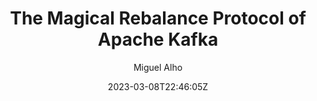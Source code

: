 ---
title: "The Magical Rebalance Protocol of Apache Kafka"
date: 2023-03-08T22:46:05Z
author: Miguel Alho
url: /bookmark-magical-rebalance-protocol-of-apache-kafka/

video:
  source: youtube
  id: MmLezWRI3Ys
  link: https://www.youtube.com/embed/MmLezWRI3Ys
  context:
    event: conference
    name: strangeloop
    date: 2018-09-27
    link: https://www.thestrangeloop.com/2018/sessions.html
  author: 
    name: Gwen Shapira
    twitter: 
    linkedin:

tags:
  - bookmark
  - talk

summary:
  I've been debugging a weird and considered impossible situation on a Kafka cluster and/or consumer service. I have a multi-instance service where something occurs that causes one of the instances to get all the partitions assigned, though the partitions on the other instance do not get revoked. Theoretically, a partition can only be consumed by a single consumer in a group; in this case though, 2 consumers in the same group are consuming the same partition. This leads to concurrent processing on the same instance. Luckily, the consumers are idempotent, so they can still handle the situation, but it does generate a bunch of error events.
  

  This clip was recommended to me by colleague Douglas, to help understand better the rebalancing protocol.

notes:
  - type: slide
    time: 04:12
    image: magical/001.png
    content: 
        Gwen gives a great overview of how Kafka is organized starting with Partitions. "Partitions are the unit of scalability".


        Replication was a knowledge gap for me. Every Partition is replicated 3 times for availability. One of the replicas is the leader, and events are written to the leader and consumed from the leader. Replicas copy events from the Leader and try to keep up. If the leader fails or dies,one of the replicas get's chosen as the new leader. 


        As consumers read, they store their position (offset) on the `__consumer_offsets` topic. All the offsets go onto the same partition of the __consumer_offsets topic.


  - type: slide
    time: 10:02
    image: magical/002.png
    content: 
        These were the requirements for the new consumer group management protocol (third try), that replaces ZooKeeper.


        "Partition assignment must de defined by the clients, not by the brokers" was controversial. I would think in terms of central management naturally. The broker knows pretty much the same that the clients already know. Putting the management on the broker side would over restrict the clients. 


        Something interesting is said, related to my current issue - "(you would say) the brokers will know if two clients are trying to consumer from the same partition, and we need to prevent that. But no. Who say's you NEED to prevent that? Maybe my application want's to have some kind of standby and have two clients consume the same partition." 


        I take from that there are modes and controls in place that would allow the multiple consumers on the same partition. The idea of impossibility may be a legacy concept, then. I may be caught in what is inevitable on the web - outdated docs.

  - type: quote
    time: 11:20
    image: 
    content: 
        The hardest problem in computer science is to get two teams in the same company to work together.
    comment: 
        Yup.

  - type: slide
    time: 13:53
    image: magical/003.png
    content: 
        The protocol is layered, and used in 4 cases - 

        * consumer groups membership and partition assignment (base use case)

        * KafkaConnect uses it to assign tasks to workers

        * KafkaStreams for assigning partitions to tasks to hosts

        * Schema registry for leader election

  - type: slide
    time: 15:32
    image: magical/004.png
    content: 
        For the consumer group use case, Consumers want to know which partitions they can consume.
        

        On the broker side are coordinators. 
        
        * Any broker can be a coordinator

        * Every broker is a coordinator for a subset of Consumer Groups

        * A group only talks to a single coordinator at any given time

        * The coordinator facilitates the communication between consumer groups.

        The first thing a consumer group does is find it's coordinator, using the only call (request/response) in the protocol that can be made to any of the brokers - `FindCoordinator` . It's like "I am a member of group X, who is my coordinator?".

  - type: slide
    time: 20:40
    image: magical/005.png
    content: 
        Once a consumer has found a coordinator, it will attempt a `JoinGroup`.
        

        * First call to `JoinGroup` by consumer has an empty memberId string
        
        * First consumer to join the group is the leader of the group

        * Consumers in a linked list, so if leader disappears, next one is leader

        * Consumers communicate the Assignment Protocols they prefer to use during that call

  - type: slide
    time: 18:06
    image: magical/006.png
    content: 
        During a `JoinGroup`, the coordinator looks at the requested protocols and determines which one to use based on a weighted voting mechanism (most requests of a protocol wins).

        
        When any consumer does a `JoinGroup`, because protocol preferences can change (suc as in an upgrade, where a new preference is communicate), all the consumers do a * JoinGroup` (or is it a `SyncGroup`?) where they'll get the updated meta info back. 

  - type: note
    time: 23:09
    image: 
    content: 
        Other methods

        * `SyncGroup` returns the metadata and assignments to consumers

        * `Heartbeat` allows consumers to say "don't forget me, I'm still here` 

        * `LeaveGroup` gives the consumer a chance to elegantly get out.

  - type: slide
    time: 26:30
    image: magical/007.png
    content: 
        Rebalancing is a key activity. Rebalance occurs on -

        * missing heartbeat for a consumer after a long time

        * member leaves

        * new member joins

        * changes on topics and subscriptions

        
        There's constant polling which helps understand what's going on. It's critical that commits and consumption stop during rebalance as that can have really bad outcomes. 
        
  - type: note
    time: 36:30
    image: magical/008.png
    content: 
        __A clue__ ":" as part of the future plans, (and considering the presentation is 5 years old) these might be in play ":"

        
        * Clients can keep working if they are using Sticky Assignment protocol. Might this be why one instance keeps consuming even though another has been assigned all the partitions?

        * If rebalance does not stop every consumer, can this also be one of the reasons the issue occurs?
        
---